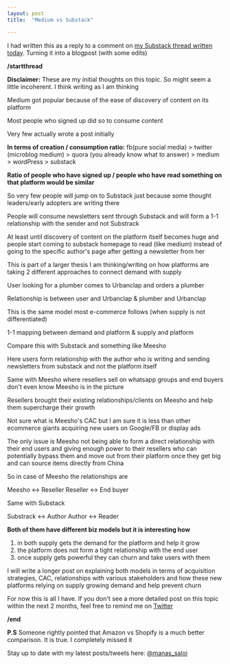 ```yaml
---
layout: post
title:  "Medium vs Substack"

---
```

I had written this as a reply to a comment on [my Substack thread written today](https://twitter.com/manas_saloi). Turning it into a blogpost (with some edits)

**/startthread**

**Disclaimer:** These are my initial thoughts on this topic. So might seem a little incoherent. I think writing as I am thinking

Medium got popular because of the ease of discovery of content on its platform

Most people who signed up did so to consume content

Very few actually wrote a post initially

**In terms of creation / consumption ratio:** fb(pure social media) > twitter (microblog medium) > quora (you already know what to answer) > medium > wordPress > substack

**Ratio of people who have signed up / people who have read something on that platform would be similar**

So very few people will jump on to Substack just because some thought leaders/early adopters are writing there

People will consume newsletters sent through Substack and will form a 1-1 relationship with the sender and not Substrack

At least until discovery of content on the platform itself becomes huge and people start coming to substack homepage to read (like medium) instead of going to the specific author's page after getting a newsletter from her

This is part of a larger thesis I am thinking/writing on how platforms are taking 2 different approaches to connect demand with supply

User looking for a plumber comes to Urbanclap and orders a plumber

Relationship is between user and Urbanclap & plumber and Urbanclap

This is the same model most e-commerce follows (when supply is not differentiated)

1-1 mapping between demand and platform & supply and platform

Compare this with Substack and something like Meesho

Here users form relationship with the author who is writing and sending newsletters from substack and not the platform itself

Same with Meesho where resellers sell on whatsapp groups and end buyers don't even know Meesho is in the picture

Resellers brought their existing relationships/clients on Meesho and help them supercharge their growth

Not sure what is Meesho's CAC but I am sure it is less than other ecommerce giants acquiring new users on Google/FB or display ads

The only issue is Meesho not being able to form a direct relationship with their end users and giving enough power to their resellers who can potentially bypass them and move out from their platform once they get big and can source items directly from China

So in case of Meesho the relationships are

Meesho <-> Reseller
Reseller <-> End buyer

Same with Substack

Substrack <-> Author
Author <-> Reader

**Both of them have different biz models but it is interesting how**

1. in both supply gets the demand for the platform and help it grow
2. the platform does not form a tight relationship with the end user
3. once supply gets powerful they can churn and take users with them

I will write a longer post on explaining both models in terms of acquisition strategies, CAC, relationships with various stakeholders and how these new platforms relying on supply growing demand and help prevent churn

For now this is all I have. If you don't see a more detailed post on this topic within the next 2 months, feel free to remind me on [Twitter]((http://twitter.com/manas_saloi))

**/end**

**P.S** Someone rightly pointed that Amazon vs Shopify is a much better comparison. It is true. I completely missed it

Stay up to date with my latest posts/tweets here: [@manas_saloi](http://twitter.com/manas_saloi)
